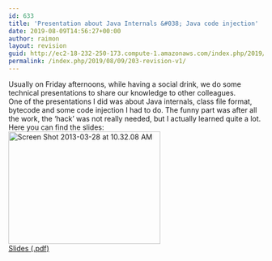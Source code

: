 ```yaml
---
id: 633
title: 'Presentation about Java Internals &#038; Java code injection'
date: 2019-08-09T14:56:27+00:00
author: raimon
layout: revision
guid: http://ec2-18-232-250-173.compute-1.amazonaws.com/index.php/2019/08/09/203-revision-v1/
permalink: /index.php/2019/08/09/203-revision-v1/
---
```

Usually on Friday afternoons, while having a social drink, we do some technical presentations to share our knowledge to other colleagues.  
One of the presentations I did was about Java internals, class file format, bytecode and some code injection I had to do. The funny part was after all the work, the &#8216;hack&#8217; was not really needed, but I actually learned quite a lot.  
Here you can find the slides:  
[<img loading="lazy" src="http://blog.rafols.org/wp-content/uploads/Screen-Shot-2013-03-28-at-10.32.08-AM-300x222.png" alt="Screen Shot 2013-03-28 at 10.32.08 AM" width="300" height="222" class="alignnone size-medium wp-image-204" />  
Slides (.pdf)](http://blog.rafols.org/wp-content/uploads/S2M-JavaInternals-120120_public.pdf)
